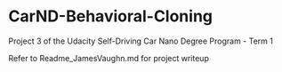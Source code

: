# CarND-Behavioral-Cloning

Project 3 of the Udacity Self-Driving Car Nano Degree Program - Term 1

Refer to Readme_JamesVaughn.md for project writeup
